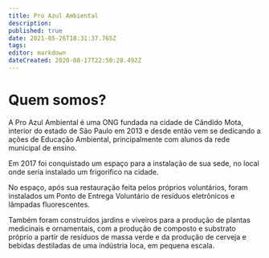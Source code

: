 ```yaml
---
title: Pro Azul Ambiental
description: 
published: true
date: 2021-05-26T18:31:37.765Z
tags: 
editor: markdown
dateCreated: 2020-08-17T22:50:28.492Z
---
```


# Quem somos?

A Pro Azul Ambiental é uma ONG fundada na cidade de Cândido Mota, interior do estado de São Paulo em 2013 e desde então vem se dedicando a ações de Educação Ambiental, principalmente com alunos da rede municipal de ensino.

Em 2017 foi conquistado um espaço para a instalação de sua sede, no local onde seria instalado um frigorifico na cidade.

No espaço, após sua restauração feita pelos próprios voluntários, foram instalados um Ponto de Entrega Voluntário de resíduos eletrônicos e lâmpadas fluorescentes.

Também foram construídos jardins e viveiros para a produção de plantas medicinais e ornamentais, com a produção de composto e substrato próprio a partir de resíduos de massa verde e da produção de cerveja e bebidas destiladas de uma indústria loca, em pequena escala.